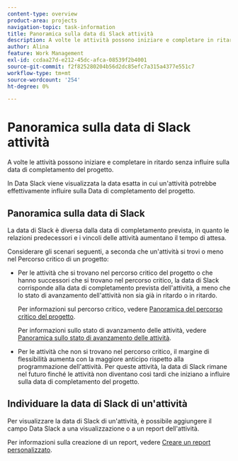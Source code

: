 ```yaml
---
content-type: overview
product-area: projects
navigation-topic: task-information
title: Panoramica sulla data di Slack attività
description: A volte le attività possono iniziare e completare in ritardo senza influire sulla data di completamento del progetto.
author: Alina
feature: Work Management
exl-id: ccdaa27d-e212-45dc-afca-08539f2b4001
source-git-commit: f2f825280204b56d2dc85efc7a315a4377e551c7
workflow-type: tm+mt
source-wordcount: '254'
ht-degree: 0%

---
```


# Panoramica sulla data di Slack attività

A volte le attività possono iniziare e completare in ritardo senza influire sulla data di completamento del progetto.

In Data Slack viene visualizzata la data esatta in cui un&#39;attività potrebbe effettivamente influire sulla Data di completamento del progetto.

## Panoramica sulla data di Slack

La data di Slack è diversa dalla data di completamento prevista, in quanto le relazioni predecessori e i vincoli delle attività aumentano il tempo di attesa.

Considerare gli scenari seguenti, a seconda che un&#39;attività si trovi o meno nel Percorso critico di un progetto:

* Per le attività che si trovano nel percorso critico del progetto o che hanno successori che si trovano nel percorso critico, la data di Slack corrisponde alla data di completamento prevista dell&#39;attività, a meno che lo stato di avanzamento dell&#39;attività non sia già in ritardo o in ritardo.

  Per informazioni sul percorso critico, vedere [Panoramica del percorso critico del progetto](../../../manage-work/tasks/manage-tasks/critical-path.md).

  Per informazioni sullo stato di avanzamento delle attività, vedere [Panoramica sullo stato di avanzamento delle attività](../../../manage-work/tasks/task-information/task-progress-status.md).

* Per le attività che non si trovano nel percorso critico, il margine di flessibilità aumenta con la maggiore anticipo rispetto alla programmazione dell&#39;attività. Per queste attività, la data di Slack rimane nel futuro finché le attività non diventano così tardi che iniziano a influire sulla data di completamento del progetto.

## Individuare la data di Slack di un&#39;attività

Per visualizzare la data di Slack di un&#39;attività, è possibile aggiungere il campo Data Slack a una visualizzazione o a un report dell&#39;attività.

Per informazioni sulla creazione di un report, vedere [Creare un report personalizzato](../../../reports-and-dashboards/reports/creating-and-managing-reports/create-custom-report.md).
